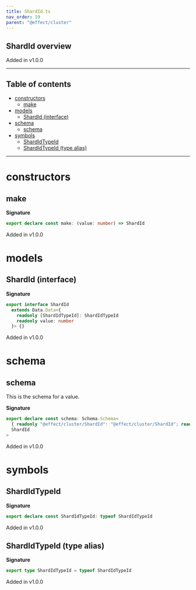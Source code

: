 ```yaml
---
title: ShardId.ts
nav_order: 19
parent: "@effect/cluster"
---
```


## ShardId overview

Added in v1.0.0

---

<h2 class="text-delta">Table of contents</h2>

- [constructors](#constructors)
  - [make](#make)
- [models](#models)
  - [ShardId (interface)](#shardid-interface)
- [schema](#schema)
  - [schema](#schema-1)
- [symbols](#symbols)
  - [ShardIdTypeId](#shardidtypeid)
  - [ShardIdTypeId (type alias)](#shardidtypeid-type-alias)

---

# constructors

## make

**Signature**

```ts
export declare const make: (value: number) => ShardId
```

Added in v1.0.0

# models

## ShardId (interface)

**Signature**

```ts
export interface ShardId
  extends Data.Data<{
    readonly [ShardIdTypeId]: ShardIdTypeId
    readonly value: number
  }> {}
```

Added in v1.0.0

# schema

## schema

This is the schema for a value.

**Signature**

```ts
export declare const schema: Schema.Schema<
  { readonly "@effect/cluster/ShardId": "@effect/cluster/ShardId"; readonly value: number },
  ShardId
>
```

Added in v1.0.0

# symbols

## ShardIdTypeId

**Signature**

```ts
export declare const ShardIdTypeId: typeof ShardIdTypeId
```

Added in v1.0.0

## ShardIdTypeId (type alias)

**Signature**

```ts
export type ShardIdTypeId = typeof ShardIdTypeId
```

Added in v1.0.0

